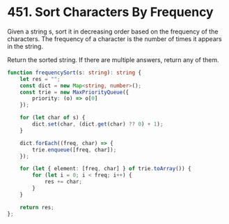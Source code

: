 # 451. Sort Characters By Frequency

Given a string s, sort it in decreasing order based on the frequency of the characters. The frequency of a character is the number of times it appears in the string.

Return the sorted string. If there are multiple answers, return any of them.

```ts
function frequencySort(s: string): string {
    let res = "";
    const dict = new Map<string, number>();
    const trie = new MaxPriorityQueue({
        priority: (o) => o[0]
    });

    for (let char of s) {
        dict.set(char, (dict.get(char) ?? 0) + 1);
    }

    dict.forEach((freq, char) => {
        trie.enqueue([freq, char]);
    });

    for (let { element: [freq, char] } of trie.toArray()) {
        for (let i = 0; i < freq; i++) {
            res += char;
        }
    }

    return res;
};
```
